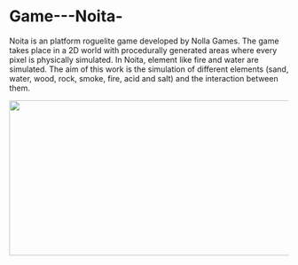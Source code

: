 # Game---Noita-


Noita is an platform roguelite game developed by Nolla Games. The game takes place in a 2D world with procedurally generated areas where every pixel is physically simulated. In Noita, element like fire and water are simulated. The aim of this work is the simulation of different elements (sand, water, wood, rock, smoke, fire, acid and salt) and the interaction between them. 



<p align="center"> 
<img src="https://github.com/gipi333/Simulation-game---Noita---element-simulation/Noita.png" width="550" height="280"> 
</p>

